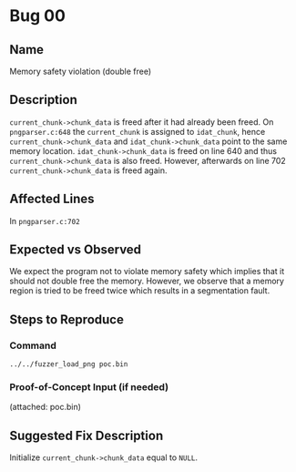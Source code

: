 # Bug 00
## Name
Memory safety violation (double free)

## Description
`current_chunk->chunk_data` is freed after it had already been freed. On `pngparser.c:648` the `current_chunk` is assigned to `idat_chunk`, hence `current_chunk->chunk_data` and `idat_chunk->chunk_data` point to the same memory location. `idat_chunk->chunk_data` is freed on line 640  and thus `current_chunk->chunk_data` is also freed. However, afterwards on line 702 `current_chunk->chunk_data` is freed again.

## Affected Lines
In `pngparser.c:702`

## Expected vs Observed
We expect the program not to violate memory safety which implies that it should not double free the memory. However, we observe that a memory region is tried to be freed twice which results in a segmentation fault.

## Steps to Reproduce
### Command
```
../../fuzzer_load_png poc.bin
```
### Proof-of-Concept Input (if needed)
(attached: poc.bin)

## Suggested Fix Description
Initialize `current_chunk->chunk_data` equal to `NULL`.
